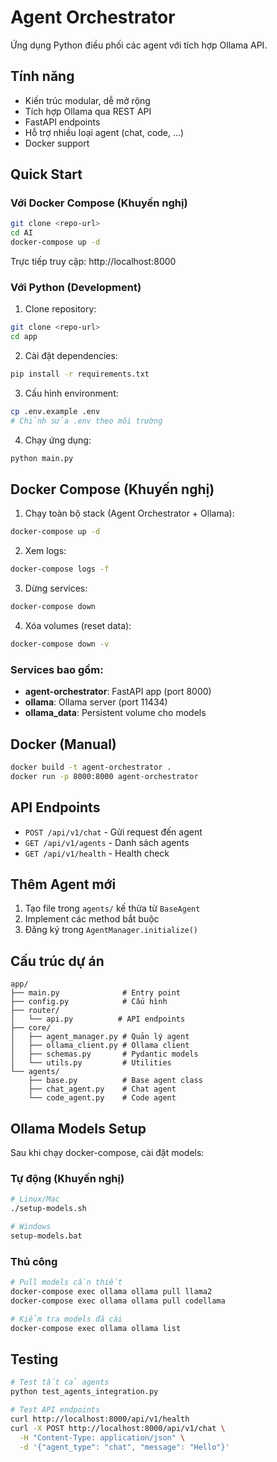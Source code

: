 # Agent Orchestrator

Ứng dụng Python điều phối các agent với tích hợp Ollama API.

## Tính năng

- Kiến trúc modular, dễ mở rộng
- Tích hợp Ollama qua REST API
- FastAPI endpoints
- Hỗ trợ nhiều loại agent (chat, code, ...)
- Docker support

## Quick Start

### Với Docker Compose (Khuyến nghị)

```bash
git clone <repo-url>
cd AI
docker-compose up -d
```

Trực tiếp truy cập: http://localhost:8000

### Với Python (Development)

1. Clone repository:
```bash
git clone <repo-url>
cd app
```

2. Cài đặt dependencies:
```bash
pip install -r requirements.txt
```

3. Cấu hình environment:
```bash
cp .env.example .env
# Chỉnh sửa .env theo môi trường
```

4. Chạy ứng dụng:
```bash
python main.py
```

## Docker Compose (Khuyến nghị)

1. Chạy toàn bộ stack (Agent Orchestrator + Ollama):
```bash
docker-compose up -d
```

2. Xem logs:
```bash
docker-compose logs -f
```

3. Dừng services:
```bash
docker-compose down
```

4. Xóa volumes (reset data):
```bash
docker-compose down -v
```

### Services bao gồm:
- **agent-orchestrator**: FastAPI app (port 8000)
- **ollama**: Ollama server (port 11434)
- **ollama_data**: Persistent volume cho models

## Docker (Manual)

```bash
docker build -t agent-orchestrator .
docker run -p 8000:8000 agent-orchestrator
```

## API Endpoints

- `POST /api/v1/chat` - Gửi request đến agent
- `GET /api/v1/agents` - Danh sách agents
- `GET /api/v1/health` - Health check

## Thêm Agent mới

1. Tạo file trong `agents/` kế thừa từ `BaseAgent`
2. Implement các method bắt buộc
3. Đăng ký trong `AgentManager.initialize()`

## Cấu trúc dự án

```
app/
├── main.py              # Entry point
├── config.py            # Cấu hình
├── router/
│   └── api.py          # API endpoints
├── core/
│   ├── agent_manager.py # Quản lý agent
│   ├── ollama_client.py # Ollama client
│   ├── schemas.py       # Pydantic models
│   └── utils.py         # Utilities
└── agents/
    ├── base.py          # Base agent class
    ├── chat_agent.py    # Chat agent
    └── code_agent.py    # Code agent
```
## Ollama Models Setup

Sau khi chạy docker-compose, cài đặt models:

### Tự động (Khuyến nghị)
```bash
# Linux/Mac
./setup-models.sh

# Windows
setup-models.bat
```

### Thủ công
```bash
# Pull models cần thiết
docker-compose exec ollama ollama pull llama2
docker-compose exec ollama ollama pull codellama

# Kiểm tra models đã cài
docker-compose exec ollama ollama list
```

## Testing

```bash
# Test tất cả agents
python test_agents_integration.py

# Test API endpoints
curl http://localhost:8000/api/v1/health
curl -X POST http://localhost:8000/api/v1/chat \
  -H "Content-Type: application/json" \
  -d '{"agent_type": "chat", "message": "Hello"}'
```